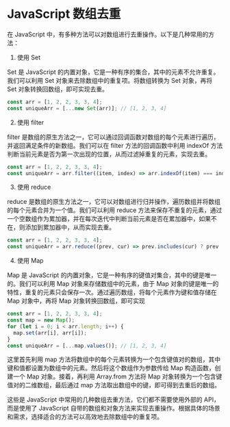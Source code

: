 # JavaScript 数组去重

在 JavaScript 中，有多种方法可以对数组进行去重操作。以下是几种常用的方法：

1. 使用 Set

Set 是 JavaScript 的内置对象，它是一种有序的集合，其中的元素不允许重复。我们可以利用 Set 对象来去除数组中的重复项。将数组转换为 Set 对象，再将 Set 对象转换回数组，即可实现去重。

```js
const arr = [1, 2, 2, 3, 3, 4];
const uniqueArr = [...new Set(arr)]; // [1, 2, 3, 4]
```

2. 使用 filter

filter 是数组的原生方法之一，它可以通过回调函数对数组的每个元素进行遍历，并返回满足条件的新数组。我们可以在 filter 方法的回调函数中利用 indexOf 方法判断当前元素是否为第一次出现的位置，从而过滤掉重复的元素，实现去重。

```js
const arr = [1, 2, 2, 3, 3, 4];
const uniqueArr = arr.filter((item, index) => arr.indexOf(item) === index); // [1, 2, 3, 4]
```

3. 使用 reduce

reduce 是数组的原生方法之一，它可以对数组进行归并操作，遍历数组并将数组的每个元素合并为一个值。我们可以利用 reduce 方法来保存不重复的元素，通过一个空数组作为累加器，并在每次迭代中判断当前元素是否在累加器中，如果不在，则添加到累加器中，从而实现去重。

```js
const arr = [1, 2, 2, 3, 3, 4];
const uniqueArr = arr.reduce((prev, cur) => prev.includes(cur) ? prev : [...prev, cur], []); // [1, 2, 3, 4]
```

4. 使用 Map

Map 是 JavaScript 的内置对象，它是一种有序的键值对集合，其中的键是唯一的。我们可以利用 Map 对象来存储数组中的元素，由于 Map 对象的键是唯一的特性，重复的元素只会保存一次。通过遍历数组，将每个元素作为键和值存储在 Map 对象中，再将 Map 对象转换回数组，即可实现

```js
const arr = [1, 2, 2, 3, 3, 4];
const map = new Map();
for (let i = 0; i < arr.length; i++) {
  map.set(arr[i], arr[i]);
}
const uniqueArr = [...map.values()]; // [1, 2, 3, 4]
```

这里首先利用 map 方法将数组中的每个元素转换为一个包含键值对的数组，其中键和值都设置为数组中的元素。然后将这个数组作为参数传给 Map 构造函数，创建一个 Map 对象。接着，再利用 Array.from 方法将 Map 对象转换为一个包含键值对的二维数组，最后通过 map 方法取出数组中的键，即可得到去重后的数组。

这些是 JavaScript 中常用的几种数组去重方法，它们都不需要使用外部的 API，而是使用了 JavaScript 自带的数组和对象方法来实现去重操作。根据具体的场景和需求，选择适合的方法可以高效地去除数组中的重复项。
